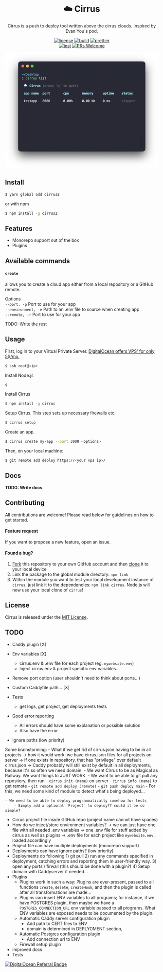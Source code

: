 <h1 align="center" style="font-weight: bold">☁️ Cirrus</h1>

<div align="center">

Cirrus is a push to deploy tool written above the cirrus clouds. Inspired by Evan You's pod.

[![license](https://img.shields.io/badge/license-MIT-blue.svg)](https://github.com/skoshx/cirrus/blob/main/LICENSE.md)
[![build](https://github.com/skoshx/cirrus/actions/workflows/ci.yml/badge.svg)](https://github.com/skoshx/cirrus/actions/workflows/ci.yml)
[![prettier](https://img.shields.io/badge/code_style-prettier-ff69b4.svg)](https://github.com/prettier/prettier)
<br />
[![jest](https://jestjs.io/img/jest-badge.svg)](https://github.com/facebook/jest)
[![PRs Welcome](https://img.shields.io/badge/PRs-welcome-brightgreen.svg)](https://github.com/skoshx/cirrus/blob/main/CONTRIBUTING.md#pull-requests)

</div>

<p align="center">
<img src="docs/carbon-improved.png" width="688" />
</p>

## Install

```bash
$ yarn global add cirrus2
```

or with npm

```bash
$ npm install -g cirrus2
```

## Features

- Monorepo support out of the box
- Plugins

## Available commands

#### **`create`**

allows you to create a cloud app either from a local repository or a GitHub remote.

Options<br />
`--port, -p` Port to use for your app<br />
`--environment, -e` Path to an .env file to source when creating app<br />
`--remote, -r` Port to use for your app<br />

TODO: Write the rest

## Usage

First, log in to your Virtual Private Server. [DigitalOcean offers VPS' for only 5$/mo.](https://m.do.co/c/c8178a5d5ec6)

```bash
$ ssh root@<ip>
```

Install Node.js

```bash
$
```

Install Cirrus

```bash
$ npm install -g cirrus
```

Setup Cirrus. This step sets up necessary firewalls etc.

```bash
$ cirrus setup
```

Create an app.

```bash
$ cirrus create my-app --port 3000 <options>
```

Then, on your local machine:

```bash
$ git remote add deploy https://<your vps ip>/
```

## Docs

**TODO: Write docs**

## Contributing

All contributions are welcome! Please read below for guidelines on how to get started.

#### Feature request

If you want to propose a new feature, open an issue.

#### Found a bug?

1. [Fork](https://help.github.com/articles/fork-a-repo/) this repository to your own GitHub account and then [clone](https://help.github.com/articles/cloning-a-repository/) it to your local device
2. Link the package to the global module directory: `npm link`
3. Within the module you want to test your local development instance of `cirrus`, just link it to the dependencies: `npm link cirrus`. Node.js will now use your local clone of `cirrus`!

## License

Cirrus is released under the [MIT License](https://opensource.org/licenses/MIT).

## TODO

- Caddy plugin [X]

- Env variables [X]

  - cirrus.env & .env file for each project (eg. `mywebsite.env`)
  - Inject cirrus.env & project specific env variables…

- Remove port option (user shouldn't need to think about ports…)

- Custom Caddyfile path… [X]

- Tests

  - get logs, get project, get deployments tests

- Good error reporting

  - All errors should have some explanation or possible solution
  - Also have the error

- Ignore paths (low priority)

Some brainstorming: - What if we get rid of cirrus.json having to be in all projects
-> how it would work: we have cirrus.json files for all projects on server
-> if one exists in repository, that has "privilege" over default cirrus.json
-> Caddy probably will still exist by default in all deployments, because it's so
often we need domain. - We want Cirrus to be as Magical as Railway. We want things to JUST WORK. - We want to be able to git pull any repository, then run - `cirrus init (name)` on server - `cirrus info (name)` to get remote - `git remote add deploy (remote)` - `git push deploy main` - For this, we need some kind of module to detect what's being deployed…

    - We need to be able to deploy programmatically somehow for tests
    	- Simply add a optional `Project` to deploy?? could it be so simple?

- Cirrus project file inside GitHub repo (project name cannot have spaces)
- How do we inject/store environment variables?
  -> we can just have one file with all needed .env variables
  -> one .env file for stuff added by cirrus as well as plugins
  -> .env file for each project like `mywebsite.env` , loaded accordingly
- Project file can have multiple deployments (monorepo support)
- Deployments can have ignore paths? (low priority)
- Deployments do following 1) git pull 2) run any commands specified in deployment, catching errors and reporting them in user-friendly way. 3) open any ports / firwall (this should be done with a plugin?) 4) Setup domain with Caddyserver if needed…
- Plugins
  - Plugins work in such a way: Plugins are ever-present, passed to all functions `create`, `delete`, `createHook`, and then the plugin is called after all transformations are made…
  - Plugins can insert ENV variables to all programs; for instance, if we have POSTGRES plugin, then maybe we have a `POSTGRES_CONNECTION_URL` env variable passed to all programs. What ENV variables are exposed needs to be documented by the plugin.
  - Automatic Caddy server configuration plugin
    - Add path to CERT files to ENV
    - domain is determined in DEPLYOMENT section,
  - Automatic Postgres configuration plugin
    - Add connection url to ENV
  - Firewall setup plugin
- Improved docs
- Tests

[![DigitalOcean Referral Badge](https://web-platforms.sfo2.digitaloceanspaces.com/WWW/Badge%202.svg)](https://www.digitalocean.com/?refcode=c8178a5d5ec6&utm_campaign=Referral_Invite&utm_medium=Referral_Program&utm_source=badge)
